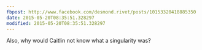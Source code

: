 ```yaml
---
fbpost: http://www.facebook.com/desmond.rivet/posts/10153320418885350
date: 2015-05-20T08:35:51.328297
modified: 2015-05-20T08:35:51.328297
---
```

Also, why would Caitlin not know what a singularity was?